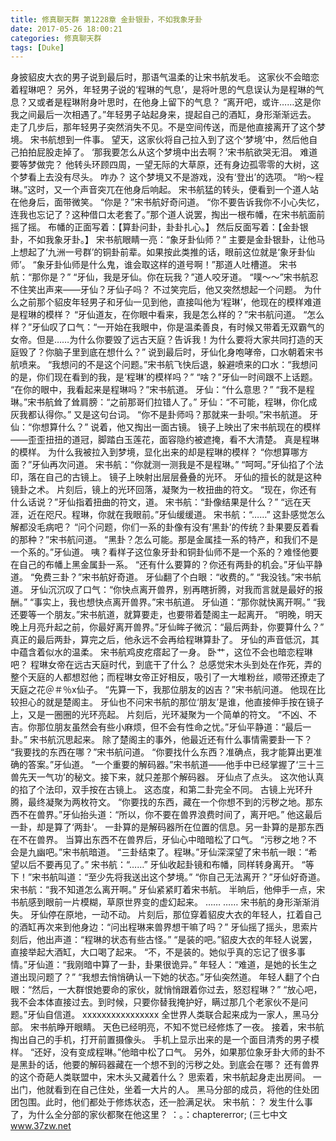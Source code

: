 ```yaml
---
title: 修真聊天群 第1228章 金卦银卦，不如我象牙卦
date: 2017-05-26 18:00:21
categories: 修真聊天群
tags: [Duke]
---
```


身披貂皮大衣的男子说到最后时，那语气温柔的让宋书航发毛。
这家伙不会暗恋着程琳吧？
另外，年轻男子说的‘程琳的气息’，是将叶思的气息误认为是程琳的气息？又或者是程琳附身叶思时，在他身上留下的气息？
“离开吧，或许……这是你我之间最后一次相遇了。”年轻男子站起身来，提起自己的酒缸，身形渐渐远去。
走了几步后，那年轻男子突然消失不见。不是空间传送，而是他直接离开了这个梦境。
宋书航想到一件事。
望天，这家伙将自己拉入到了这个‘梦境’中，然后他自己拍拍屁股走掉了。
‘那我要怎么从这个梦境中出去啊？’宋书航欲哭无泪。
难道要等梦做完？
他转头环顾四周，一望无际的大草原，还有身边孤零零的大树，这个梦看上去没有尽头。
咋办？
这个梦境又不是游戏，没有‘登出’的选项。
“哟～程琳。”这时，又一个声音突兀在他身后响起。
宋书航猛的转头，便看到一个道人站在他身后，面带微笑。
“你是？”宋书航好奇问道。
“你不要告诉我你不小心失忆，连我也忘记了？这种借口太老套了。”那个道人说罢，掏出一根布幡，在宋书航面前摇了摇。
布幡的正面写着：【算卦问卦，卦卦扎心。】
然后反面写着：【金卦银卦，不如我象牙卦。】
宋书航眼睛一亮：“象牙卦仙师？”
主要是金卦银卦，让他马上想起了‘九洲一号群’的铜卦前辈。如果按此类推的话，眼前这位就是‘象牙卦仙师’。
“象牙卦仙师是什么鬼，谁会取这样的道号啊！”那道人吐槽道。
宋书航：“那你是？”
“牙仙，我是牙仙。你在玩我？”道人咬牙道。
“噗～～”宋书航忍不住笑出声来——牙仙？牙仙子吗？
不过笑完后，他又突然想起一个问题。
为什么之前那个貂皮年轻男子和牙仙一见到他，直接叫他为‘程琳’，他现在的模样难道是程琳的模样？
“牙仙道友，在你眼中看来，我是怎么样的？”宋书航问道。
“怎么样？”牙仙叹了口气：“一开始在我眼中，你是温柔善良，有时候又带着无双霸气的女帝。但是……为什么你要毁了远古天庭？告诉我！为什么要将大家共同打造的天庭毁了？你脑子里到底在想什么？”
说到最后时，牙仙化身咆哮帝，口水朝着宋书航喷来。
“我想问的不是这个问题。”宋书航飞快后退，躲避喷来的口水：“我想问的是，你们现在看到的我，是‘程琳’的模样吗？”
“啥？”牙仙一时间跟不上话题。
“在你的眼中，我看起来是程琳吗？”宋书航道。
牙仙：“什么意思？”
“我不是程琳。”宋书航耸了耸肩膀：“之前那哥们拉错人了。”
牙仙：“不可能，程琳，你化成灰我都认得你。”
又是这句台词。
“你不是卦师吗？那就来一卦呗。”宋书航道。
牙仙：“你想算什么？”
说着，他又掏出一面古镜。
镜子上映出了宋书航现在的模样——歪歪扭扭的道冠，脚踏白玉莲花，面容隐约被遮掩，看不大清楚。
真是程琳的模样。
为什么我被拉入到梦境，显化出来的却是程琳的模样？
“你想算哪方面？”牙仙再次问道。
宋书航：“你就测一测我是不是程琳。”
“呵呵。”牙仙掐了个法印，落在自己的古镜上。
镜子上映射出层层叠叠的光环。
牙仙的擅长的就是这种镜卦之术。
片刻后，镜上的光环回落，凝聚为一枚扭曲的符文。
“现在，你还有什么话说？”牙仙指着扭曲的符文，道。
宋书航：“卦像结果是什么？”
“远在天涯，近在咫尺。程琳，你就在我眼前。”牙仙缓缓道。
宋书航：“……”
这卦感觉怎么解都没毛病吧？
“问个问题，你们一系的卦像有没有‘黑卦’的传统？卦果要反着看的那种？”宋书航问道。
“黑卦？怎么可能。那是金属挂一系的特产，和我们不是一个系的。”牙仙道。
咦？看样子这位象牙卦和铜卦仙师不是一个系的？难怪他要在自己的布幡上黑金属卦一系。
“还有什么要算的？你还有两卦的机会。”牙仙平静道。
“免费三卦？”宋书航好奇道。
牙仙翻了个白眼：“收费的。”
“我没钱。”宋书航道。
牙仙沉沉叹了口气：“你快点离开兽界，别再瞎折腾，对我而言就是最好的报酬。”
“事实上，我也想快点离开兽界。”宋书航道。
牙仙道：“那你就快离开啊。”
“我还要等一个朋友。”宋书航道，就算要走，也要带着楚阁主一起离开。
“明晚，明天晚上月亮升起之前，你最好离开兽界。”牙仙眸子微沉：“最后两卦，你要算什么？”
真正的最后两卦，算完之后，他永远不会再给程琳算卦了。
牙仙的声音低沉，其中蕴含着似水的温柔。
宋书航鸡皮疙瘩起了一身。
卧艹，这位不会也暗恋程琳吧？
程琳女帝在远古天庭时代，到底干了什么？
总感觉宋木头到处在作死，弄的整个天庭的人都想怼他；而程琳女帝正好相反，吸引了一大堆粉丝，顺带还撩走了天庭之花＠＃％x仙子。
“先算一下，我那位朋友的凶吉？”宋书航问道。
他现在比较担心的就是楚阁主。
牙仙也不问宋书航的那位‘朋友’是谁，他直接伸手按在镜子上，又是一圈圈的光环亮起。
片刻后，光环凝聚为一个简单的符文。
“不凶、不吉。你那位朋友虽然会有些小麻烦，但不会有性命之忧。”牙仙平静道：“最后一卦。”
宋书航沉思起来。
除了楚阁主的事外，他最近还有什么事情需要卦一下？
“我要找的东西在哪？”宋书航问道。
“你要找什么东西？准确点，我才能算出更准确的答案。”牙仙道。
“一个重要的解码器。”宋书航道——他手中已经掌握了‘三十三兽先天一气功’的秘文。接下来，就只差那个解码器。
牙仙点了点头。
这次他认真的掐了个法印，双手按在古镜上。
这态度，和第二卦完全不同。
古镜上光环升腾，最终凝聚为两枚符文。
“你要找的东西，藏在一个你想不到的污秽之地。那东西不在兽界。”牙仙抬头道：“所以，你不要在兽界浪费时间了，离开吧。”
他这最后一卦，却是算了‘两卦’。
一卦算的是解码器所在位置的信息。另一卦算的是那东西在不在兽界。
当算出东西不在兽界后，牙仙心中暗暗松了口气。
“污秽之地？不会是九幽吧。”宋书航暗道。
“三卦结束了。程琳。”牙仙深深望了宋书航一眼：“希望以后不要再见了。”
宋书航：“……”
牙仙收起卦镜和布幡，同样转身离开。
“等下！”宋书航叫道：“至少先将我送出这个梦境。”
“你自己无法离开？”牙仙好奇道。
宋书航：“我不知道怎么离开啊。”
牙仙紧紧盯着宋书航。
半晌后，他伸手一点，宋书航感到眼前一片模糊，草原世界变的虚幻起来。
……
……
宋书航的身形渐渐消失。
牙仙停在原地，一动不动。
片刻后，那位穿着貂皮大衣的年轻人，扛着自己的酒缸再次来到他身边：“问出程琳来兽界想干嘛了吗？”
牙仙摇了摇头，思索片刻后，他出声道：“程琳的状态有些古怪。”
“是装的吧。”貂皮大衣的年轻人说罢，直接举起大酒缸，大口喝了起来。
“不，不是装的。她似乎真的忘记了很多事情。”牙仙道：“我刚暗中算了一卦，卦果很诡异。”
年轻人：“难道，是她的长生之道出现问题了？”
“我想去悄悄确认一下她的状态。”牙仙突然道。
年轻人翻了个白眼：“然后，一大群恨她要命的家伙，就悄悄跟着你过去，怒怼程琳？”
“放心吧，我不会本体直接过去。到时候，只要你替我掩护好，瞒过那几个老家伙不是问题。”牙仙自信道。
xxxxxxxxxxxxxxxx
全世界人类联合起来成为一家人，黑马分部。
宋书航睁开眼睛。
天色已经明亮，不知不觉已经修炼了一夜。
接着，宋书航掏出自己的手机，打开前置摄像头。
手机上显示出来的是一个面目清秀的男子模样。
“还好，没有变成程琳。”他暗中松了口气。
另外，如果那位象牙卦大师的卦不是黑卦的话，他要的解码器藏在一个想不到的污秽之处。到底会在哪？
还有兽界的这个奇葩人类联盟中，宋木头又藏着什么？
思索着，宋书航起身走出房间。
一出门，他就看到在自己住处，坐着一大片的人。
黑马分部的成员，将他的住处团团包围。此时，他们都处于修炼状态，还一脸满足状。
宋书航：？
发生什么事了，为什么全分部的家伙都聚在他这里？
：。：chaptererror;
(三七中文 www.37zw.net
